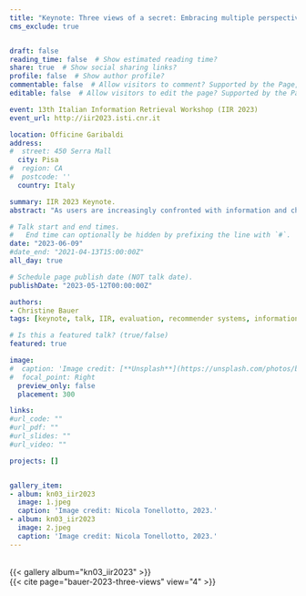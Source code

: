 ```yaml
---
title: "Keynote: Three views of a secret: Embracing multiple perspectives in the evaluation of information retrieval and recommender systems"
cms_exclude: true


draft: false
reading_time: false  # Show estimated reading time?
share: true  # Show social sharing links?
profile: false  # Show author profile?
commentable: false  # Allow visitors to comment? Supported by the Page, Post, and Docs content types.
editable: false  # Allow visitors to edit the page? Supported by the Page, Post, and Docs content types.

event: 13th Italian Information Retrieval Workshop (IIR 2023)
event_url: http://iir2023.isti.cnr.it

location: Officine Garibaldi
address:
#  street: 450 Serra Mall
  city: Pisa
#  region: CA
#  postcode: ''
  country: Italy

summary: IIR 2023 Keynote.
abstract: "As users are increasingly confronted with information and choice overload, we need the ‘right’ information, at the ‘right’ time, in the ‘right’ place, in the ‘right’ way, to the ‘right’ person. Information retrieval and recommender systems are effective means to address this goal. When optimizing and evaluating such systems, we often disregard that a ‘typical’ user is not the only stakeholder interested in a well-functioning system. Beyond ignoring the needs of specific stakeholders, this eventually leads to a malfunctioning system for anyone. In this talk, I will demonstrate that we need to consider the demands of the various stakeholders and provide insights into how we can embrace those needs when evaluating our systems."

# Talk start and end times.
#   End time can optionally be hidden by prefixing the line with `#`.
date: "2023-06-09"
#date_end: "2021-04-13T15:00:00Z"
all_day: true

# Schedule page publish date (NOT talk date).
publishDate: "2023-05-12T00:00:00Z"

authors:
- Christine Bauer
tags: [keynote, talk, IIR, evaluation, recommender systems, information retrieval, multimethods, multi-stakeholder]

# Is this a featured talk? (true/false)
featured: true

image:
#  caption: 'Image credit: [**Unsplash**](https://unsplash.com/photos/bzdhc5b3Bxs)'
#  focal_point: Right
  preview_only: false
  placement: 300

links:
#url_code: ""
#url_pdf: ""
#url_slides: ""
#url_video: ""

projects: []


gallery_item:
- album: kn03_iir2023
  image: 1.jpeg
  caption: 'Image credit: Nicola Tonellotto, 2023.'
- album: kn03_iir2023
  image: 2.jpeg
  caption: 'Image credit: Nicola Tonellotto, 2023.'
---
```


<br>
{{< gallery album="kn03_iir2023" >}}


<br>
{{< cite  page="bauer-2023-three-views" view="4" >}}